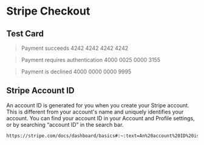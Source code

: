 # Stripe Checkout

## Test Card
 > Payment succeeds                 4242 4242 4242 4242

 > Payment requires authentication  4000 0025 0000 3155
 
 > Payment is declined              4000 0000 0000 9995

## Stripe Account ID

An account ID is generated for you when you create your Stripe account. This is different from your account's name and uniquely identifies your account. 
You can find your account ID in your Account and Profile settings, or by searching “account ID” in the search bar.

```bash
https://stripe.com/docs/dashboard/basics#:~:text=An%20account%20ID%20is%20generated,ID%E2%80%9D%20in%20the%20search%20bar.
```
